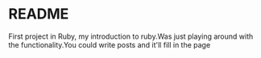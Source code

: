 # README

First project in Ruby, my introduction to ruby.Was just playing around with the functionality.You could write posts and it'll fill in the page
